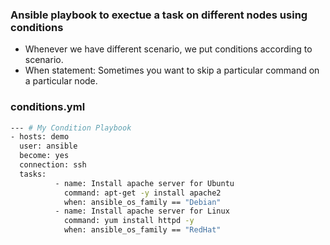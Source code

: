 ### Ansible playbook to exectue a task on different nodes using conditions

- Whenever we have different scenario, we put conditions according to scenario.
- When statement: Sometimes you want to skip a particular command on a particular node.

### conditions.yml
```sh
--- # My Condition Playbook
- hosts: demo
  user: ansible
  become: yes
  connection: ssh
  tasks:
          - name: Install apache server for Ubuntu
            command: apt-get -y install apache2
            when: ansible_os_family == "Debian"
          - name: Install apache server for Linux
            command: yum install httpd -y
            when: ansible_os_family == "RedHat"

```

